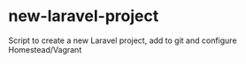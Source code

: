 # new-laravel-project
Script to create a new Laravel project, add to git and configure Homestead/Vagrant
